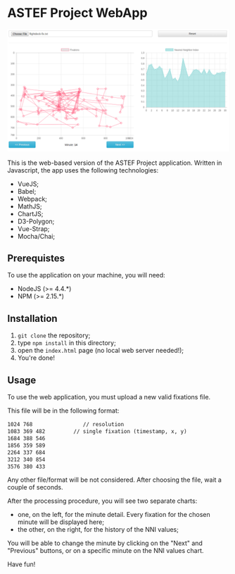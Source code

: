 # ASTEF Project WebApp

![](astef-web.png)

This is the web-based version of the ASTEF Project application. Written in Javascript, the app uses the following technologies:

* VueJS;
* Babel;
* Webpack;
* MathJS;
* ChartJS;
* D3-Polygon;
* Vue-Strap;
* Mocha/Chai;

## Prerequistes

To use the application on your machine, you will need:

* NodeJS (>= 4.4.*)
* NPM (>= 2.15.*)

## Installation

1. `git clone` the repository;
2. type `npm install` in this directory;
3. open the `index.html` page (no local web server needed!);
4. You're done!

## Usage

To use the web application, you must upload a new valid fixations file.

This file will be in the following format:

```
1024 768                // resolution
1083 369 482         // single fixation (timestamp, x, y)
1684 388 546
1856 359 589
2264 337 684
3212 340 854
3576 380 433
```

Any other file/format will be not considered. After choosing the file, wait a couple of seconds.

After the processing procedure, you will see two separate charts:

* one, on the left, for the minute detail. Every fixation for the chosen minute will be displayed here;
* the other, on the right, for the history of the NNI values;

You will be able to change the minute by clicking on the "Next" and "Previous" buttons, or on a specific minute on the NNI values chart.

Have fun!

